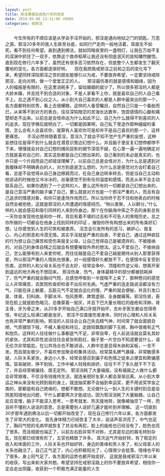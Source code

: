 ```yaml
---
layout: post
title: 邪淫果报及戒色六年的改变
date: 2019-05-08 13:31:00 +0800
categories: 戒邪淫
---
```


　　今生所有的不顺应该是从学会手淫开始的，邪淫是通向地狱之门的钥匙，万恶之源。邪淫20多年的我人生跌至谷底，如同行尸走肉一般地活着，简直生不如死，看不到任何希望。直到遇到佛法，就如同暗夜里的一盏明灯，让我在万劫不复的深渊中抓住了一双手，依靠这个救命稻草让我还没有彻底泯灭的良知幡然醒悟。直到现在修行六年多了，虽然还有很多恶习依然存在，但是整个人生都发生了翻天覆地的变化，各方面都逐渐好转。    现在我把我戒邪淫之前和之后的变化写下来，希望同样深陷邪淫之苦的朋友能够引以为戒，不要放弃希望，一定要坚持戒除邪淫，走向光明，做一个堂堂正正的人。    邪淫最伤害的就是感情和姻缘，因为人的福报是有限的，在这里消耗多了，留给婚姻的就少了。所以很多邪淫的人都是大龄未婚，并且找不到合适的对象，不是人家看不上你，就是喜欢自己的人自己看不上，总之遇不到心仪之人。从小到大自己喜欢的人都是人群中最突出的那一个，各方面都特别优秀，看上去很耀眼，这样的人备受瞩目，自然自己只是一个备胎而已，从来等不到对方的表白，往往深陷暗恋的苦海长达数年，饱尝感情的心酸和痛楚却走不出来。以前总是会怪命运为什么如此不公，自己为什么就得不到喜欢的人的追求。现在学佛后就明白了，一切都是因果啊，自己私下里造作那种龌龊的事情，怎么会有人会喜欢你，就算有人喜欢你可是却并不是自己喜欢的那一个，这样更痛苦。    手淫必然伴随着意淫，意淫久了就会不知不觉产生严重的妄想，这种妄想往往是得不到什么就会在潜意识里边幻想什么，并且脑子里反复幻想停都停不下来，慢慢就会对自己幻想的捕风捉影的细节深信不疑，在心里一遍一遍地确定对方就是喜欢自己的，其实这些都是自己幻想出来的，自己看到的未必是真实的，也许只是一个片段而自己却错误理解了。以前自己总是会怪对方，为什么总是遇到对我暧昧却不明确表白的人，对方到底是怎么想的，为什么总是感觉对方会盯着自己看，总是不自觉得从自己身边擦肩而过，在自己身边转来转去，但是当自己主动和他说话的时候他又冷冰冰的，丝毫感觉不到有任何温度和感情，而且从来不会主动联系自己。如果你遇到了一个这样的人，要么这所有的一切都是自己幻想出来的，是自己意淫严重的脑子骗了自己，要么就是对方也是一个邪淫严重的人，而且有自己追求的情感对象，和你只是逢场作戏而已。所以当你终于忍不住和他表白的时候自然会被拒绝，这就是邪淫的人所遭遇的情感经历。“物以类聚，人以群分。”什么样的人就会感召和吸引同样的人来到你身边，那个在你脑海中挥之不去的身影总有一天你会发现他也是和你一样，背后有着不堪的过去和不可告人的黑暗历史。总之你所做的一切都会在他身上找到同样的印证 ，摧毁你所有构想出来的所有美好幻想，让你感觉到人生的可笑和被愚弄。 淫念会引发所有的恶习，嫉妒心、报复心、内心的邪恶和冷漠无情。其实手淫就是严重的自虐，不爱自己，通过这种疯狂的行为想让自己痛苦和受伤来报复父母，让自己觉得自己是被遗弃的，不被接纳的，对自己的身体自残之后就会有想要摧毁外界的想法。这么不爱自己，不接纳自己，怎么能够有别人来爱你呢，而往往越是自己不爱自己越是期待从别人那里获得爱，所以邪淫严重的人情执也很重，对一段感情好久都放不下，在感情中反复受到伤害。这样的人和父母关系也不会太好，经常会争吵、顶撞和忤逆父母，想离开家到遥远的地方再也不想回来。 邪淫伤身、伤气，身体最精华的部分都被损耗掉了，伤气严重的就会胸闷气短，总感觉呼吸到一半就喘不上来了，那种憋闷的感觉让人非常痛苦，去医院检查却检查不出任何毛病。气虚严重的连走路说话都没有力气，只能在床上躺着，五脏元气不足就会运化的慢，严重的就会便秘，并且引发口臭、体臭，妇科病、手脚冰冷、怕风畏寒、脾胃虚弱、全身酸痛等。邪淫伤肾，表现在脸上就是脸色暗沉，总像蒙着一层灰，并且下巴大量长暗红的痤疮和浮肿。肾主骨，牙为骨之末，从20多岁开始自己满口牙就开始坏，去补牙医生都会觉得奇怪，年纪这么轻满口都是虫牙。 邪淫不仅直接伤害身体，同时对心理和人际关系也有非常严重的影响。邪淫的人往往会让自己失去精气神，时间常了就会面貌丑陋，气质猥琐下贱，不被人重视和待见，走路轻飘飘的脚下无根，胸中很难有正气和抱负。这样的人往往做什么事都底气不足，非常自卑，在人前说话就会莫名其妙的紧张，尤其和异性说话往往会紧张和脸红，脑子里一片空白不知道要说什么，语无伦次非常尴尬。在公共场合也不敢讲话，人群中总是显得木纳和呆板，一言不发。而且朋友极少，不喜欢参加聚会和集体活动。经常莫名脾气暴躁，非常敏感多疑，人际关系紧张，身边小人多，经常会感召到骗子和色情之徒来占便宜和欺骗感情。容易破财，挣不到钱，工作中被人轻贱和排挤，往往干不了多久就干不下去了，并且经常被骗钱、居无定所。 邪淫消耗了大量福报，没有福报之人做什么都会非常艰难，不仅没有钱维持生活，就连亲朋好友家人都会渐渐远离。从小到大幸运之神从来没有光顾到我的身上，就连抽奖都不会抽到幸运奖，更不用说奖学金之类的，那都是和自己绝缘的，想都不敢想。无论做什么一到人生的关键时刻总是会阴差阳错地出问题，干什么都要两次才能成功。因为邪淫消耗了大量脑髓，让自己反应变慢，脑子不能深入思考，一思考就发、热天旋地转，就像被抽空了一样，而且听不懂别人说话的意思，总是需要别人说好几遍才能听到并理解。 这一切直到30岁那年遇到佛法以后一切都开始改变了，现在自己修行六年以来，各方面都发生了非常大的变化。 首先身体精力已经恢复了大半，说话声音洪亮了，中气也足了，胸闷气短的毛病早就恢复了并没有再犯，脸上的痤疮也已经没有了，脸色也亮了很多。而且相貌也端正了，以前左右脸非常不对称，尤其是左边的眉毛特别杂乱，现在都已经很有形了，五官也精致了许多。 其次运气开始好转，有了稳定的收入和体面的工作，人际关系也开始好转，身边的善缘和贵人多了，和父母家人的关系也融洽了。自己正气足了，内心也积极阳光了，心情很少会低落，情绪也平和了很多。身上阳气足了，各方面的运势也都开始变好。 这就是我戒邪淫六年以来的收获，写出来和大家共勉，希望坚持在戒邪淫路上的你不要放弃希望，相信你一定会走出阴霾，收获到一个积极充满正能量的人生
